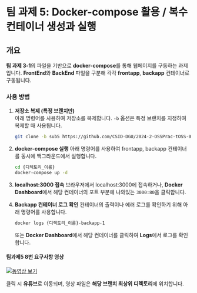 # 팀 과제 5: Docker-compose 활용 / 복수 컨테이너 생성과 실행

## 개요
**팀 과제 3-1**의 파일을 기반으로 **docker-compose**를 통해 웹페이지를 구동하는 과제입니다.
**FrontEnd**와 **BackEnd** 파일을 구분해 각각 **frontapp**, **backapp** 컨테이너로 구동됩니다.

### 사용 방법

1. **저장소 복제 (특정 브랜치만)**  
   아래 명령어를 사용하여 저장소를 복제합니다. `-b` 옵션은 특정 브랜치를 지정하여 복제할 때 사용됩니다.

   ```bash
   git clone -b sub5 https://github.com/CSID-DGU/2024-2-OSSPrac-tOSS-06 {디렉토리_이름}

2. **docker-compose 실행**
   아래 명령어를 사용하여 frontapp, backapp 컨테이너를 동시에 백그라운드에서 실행합니다.

   ```bash
   cd {디렉토리_이름}
   docker-compose up -d

3. **localhost:3000 접속**
   브라우저에서 localhost:3000에 접속하거나, **Docker Dashboard**에서 해당 컨테이너의 포트 부분에 나와있는 `3000:80`을 클릭합니다.

4. **Backapp 컨테이너 로그 확인**
   컨테이너의 출력이나 에러 로그를 확인하기 위해 아래 명령어를 사용합니다.

   ```bash
   docker logs {디렉토리_이름}-backapp-1
   ```
   또는 **Docker Dashboard**에서 해당 컨테이너를 클릭하여 **Logs**에서 로그를 확인합니다.

#### 팀과제5 8번 요구사항 영상

[![동영상 보기](https://img.youtube.com/vi/1FV6s39ObU0/0.jpg)](https://youtu.be/1FV6s39ObU0)

클릭 시 **유튜브**로 이동되며, 영상 파일은 **해당 브랜치 최상위 디렉토리**에 위치합니다.

